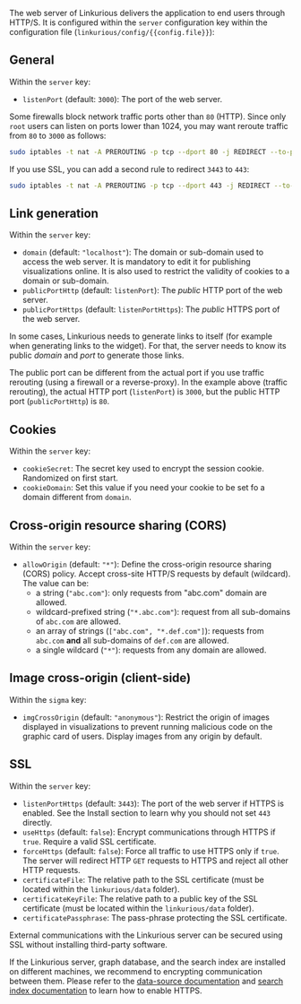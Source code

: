 The web server of Linkurious delivers the application to end users through HTTP/S.
It is configured within the `server` configuration key within the configuration 
file (`linkurious/config/{{config.file}}`):

## General 

Within the `server` key:

- `listenPort` (default: `3000`): The port of the web server. 

Some firewalls block network traffic ports other than `80` (HTTP).
Since only `root` users can listen on ports lower than 1024,
you may want reroute traffic from `80` to `3000` as follows:
```sh
sudo iptables -t nat -A PREROUTING -p tcp --dport 80 -j REDIRECT --to-port 3000
```

If you use SSL, you can add a second rule to redirect `3443` to `443`:
```sh
sudo iptables -t nat -A PREROUTING -p tcp --dport 443 -j REDIRECT --to-port 3443
```

## Link generation

Within the `server` key:

- `domain` (default: `"localhost"`): The domain or sub-domain used to access the web server.
   It is mandatory to edit it for publishing visualizations online.
   It is also used to restrict the validity of cookies to a domain or sub-domain.
- `publicPortHttp` (default: `listenPort`): The *public* HTTP port of the web server. 
- `publicPortHttps` (default: `listenPortHttps`): The *public* HTTPS port of the web server. 

In some cases, Linkurious needs to generate links to itself (for example
when generating links to the widget). For that, the server needs to know
its public *domain* and *port* to generate those links.

The public port can be different from the actual port if you use traffic rerouting
(using a firewall or a reverse-proxy). In the example above (traffic rerouting),
the actual HTTP port (`listenPort`) is `3000`, but the public HTTP port (`publicPortHttp`) 
is `80`.

## Cookies

Within the `server` key:

- `cookieSecret`: The secret key used to encrypt the session cookie. Randomized on first start.
- `cookieDomain`: Set this value if you need your cookie to be set fo a domain different from `domain`.

## Cross-origin resource sharing (CORS)

Within the `server` key:

- `allowOrigin` (default: `"*"`): Define the cross-origin resource sharing (CORS) policy. 
  Accept cross-site HTTP/S requests by default (wildcard). The value can be:
  - a string (`"abc.com"`): only requests from "abc.com" domain are allowed.
  - wildcard-prefixed string (`"*.abc.com"`): request from all sub-domains of `abc.com` are allowed.
  - an array of strings (`["abc.com", "*.def.com"]`): requests from `abc.com` **and** all sub-domains of `def.com` are allowed.
  - a single wildcard (`"*"`): requests from any domain are allowed.

## Image cross-origin (client-side)

Within the `sigma` key:

- `imgCrossOrigin` (default: `"anonymous"`): Restrict the origin of images 
   displayed in visualizations to prevent running malicious code on the graphic card of users.
   Display images from any origin by default.

## SSL

Within the `server` key:

- `listenPortHttps` (default: `3443`): The port of the web server if HTTPS is enabled. See the Install section to learn why you should not set `443` directly.
- `useHttps` (default: `false`): Encrypt communications through HTTPS if `true`. Require a valid SSL certificate.
- `forceHttps` (default: `false`): Force all traffic to use HTTPS only if `true`.
  The server will redirect HTTP `GET` requests to HTTPS and reject all other HTTP requests.
- `certificateFile`: The relative path to the SSL certificate (must be located within the `linkurious/data` folder).
- `certificateKeyFile`: The relative path to a public key of the SSL certificate (must be located within the `linkurious/data` folder).
- `certificatePassphrase`: The pass-phrase protecting the SSL certificate.

External communications with the Linkurious server can be secured using SSL
without installing third-party software.

If the Linkurious server, graph database, and the search index are installed on different machines, 
we recommend to encrypting communication between them. 
Please refer to the [data-source documentation](/configure-sources) and [search index documentation](/search) to
learn how to enable HTTPS.
